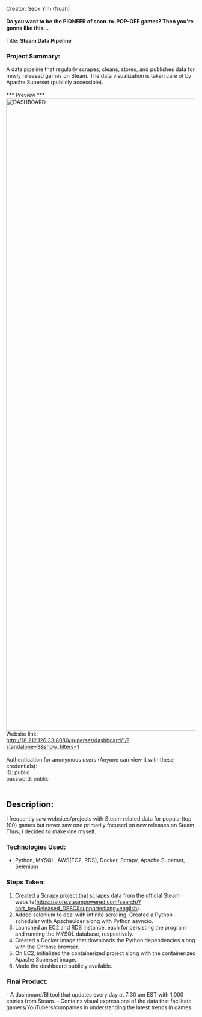 Creator: Seok Yim (Noah)
<br><br>
<strong>Do you want to be the PIONEER of soon-to-POP-OFF games? Then you're gonna like this...</strong>
<br><br>
Title: <strong>Steam Data Pipeline</strong>
<br>
### Project Summary: 
A data pipeline that regularly scrapes, cleans, stores, and publishes data for newly released games on Steam. The data visualization is taken care of by Apache Superset (publicly accessible).
<br><br>
*** Preview ***<br>
<img width="1680" alt="DASHBOARD" src="https://github.com/seokyim8/Steam_data_pipeline/assets/49558316/3a67cccb-c57c-439a-9f32-b2d0e6acaad2">
<br>
Website link:<br>
http://18.212.126.33:8080/superset/dashboard/1/?standalone=3&show_filters=1
<br><br>
Authentication for anonymous users (Anyone can view it with these credentials):<br>
ID: public<br>
password: public<br>
<br>
## Description:
I frequently saw websites/projects with Steam-related data for popular(top 100) games but never saw one primarily focused on new releases on Steam. Thus, I decided to make one myself.
### Technologies Used:
- Python, MYSQL, AWS(EC2, RDS), Docker, Scrapy, Apache Superset, Selenium
### Steps Taken:
1) Created a Scrapy project that scrapes data from the official Steam website(https://store.steampowered.com/search/?sort_by=Released_DESC&supportedlang=english).
2) Added selenium to deal with infinite scrolling. Created a Python scheduler with Apscheulder along with Python asyncio.
3) Launched an EC2 and RDS instance, each for persisting the program and running the MYSQL database, respectively.
4) Created a Docker image that downloads the Python dependencies along with the Chrome browser.
5) On EC2, initialized the containerized project along with the containerized Apache Superset image.
6) Made the dashboard publicly available.

<h3>Final Product:</h3>
- A dashboard/BI tool that updates every day at 7:30 am EST with 1,000 entries from Steam.
- Contains visual expressions of the data that facilitate gamers/YouTubers/companies in understanding the latest trends in games.
